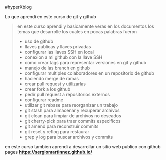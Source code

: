 #hyperXblog

Lo que aprendi en este curso de git y github
>en este curso aprendi y basicamente veras en los documentos los temas que desarrolle los cuales en pocas palabras fueron
>- uso de github
>- llaves publicas y llaves privadas
>- configurar las llaves SSH en local
>- conexion a mi github con la llave SSH
>- como crear tags para representar versiones en git y github
>- manejo de las branch en github
>- configurar multiples colaboradores en un repositorio de github
>- haciendo merge de ramas 
>- crear pull request y utilizarlas
>- crear fork a los github
>- pedir pull request a repositorios externos
>- configurar readme
>- utilizar git rebase para reorganizar un trabajo
>- git stash para almacenar y recuperar archivos
>- git clean para limpiar de archivos no deseados
>- git cherry-pick para traer commits especificos
>- git amend para reconstruir commits
>- git reset y reflog para restaurar
>- grep y log para buscar archivos y commits


en este curso tambien aprendi a desarrollar un sitio web publico con github pages **https://sergiomartinnez.github.io/**
